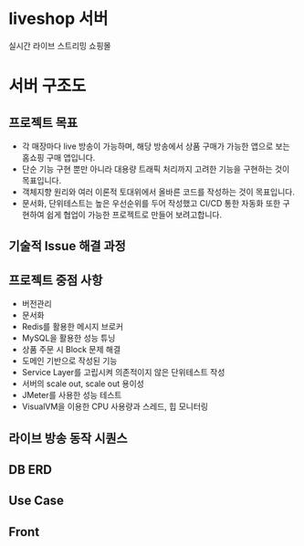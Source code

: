 # liveshop 서버
실시간 라이브 스트리밍 쇼핑몰

# 서버 구조도


## 프로젝트 목표
- 각 매장마다 live 방송이 가능하며, 해당 방송에서 상품 구매가 가능한 앱으로 보는 홈쇼핑 구매 앱입니다.
- 단순 기능 구현 뿐만 아니라 대용량 트래픽 처리까지 고려한 기능을 구현하는 것이 목표입니다.
- 객체지향 원리와 여러 이론적 토대위에서 올바른 코드를 작성하는 것이 목표입니다.
- 문서화, 단위테스트는 높은 우선순위를 두어 작성했고 CI/CD 통한 자동화 또한 구현하여 쉽게 협업이 가능한 프로젝트로 만들어 보려고합니다.



## 기술적 Issue 해결 과정




## 프로젝트 중점 사항
- 버전관리
- 문서화
- Redis를 활용한 메시지 브로커
- MySQL을 활용한 성능 튜닝
- 상품 주문 시 Block 문제 해결
- 도메인 기반으로 작성된 기능
- Service Layer를 고립시켜 의존적이지 않은 단위테스트 작성
- 서버의 scale out, scale out 용이성
- JMeter를 사용한 성능 테스트
- VisualVM을 이용한 CPU 사용량과 스레드, 힙 모니터링


## 라이브 방송 동작 시퀀스



## DB ERD



## Use Case


## Front
